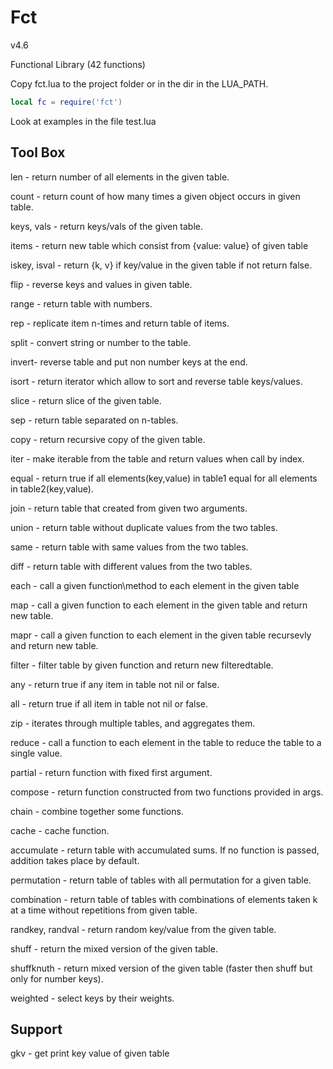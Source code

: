 # Fct

v4.6

Functional Library (42 functions)

Copy fct.lua to the project folder or in the dir in the LUA_PATH.

``` lua
local fc = require('fct')
```
Look at examples in the file test.lua

## Tool Box

len - return number of all elements in the given table.

count - return count of how many times a given object occurs in given table.

keys, vals - return keys/vals of the given table.

items - return new table which consist from {value: value} of given table

iskey, isval - return {k, v} if key/value in the given table if not return false.

flip - reverse keys and values in given table.

range - return table with numbers.

rep - replicate item n-times and return table of items.

split - convert string or number to the table.

invert- reverse table and put non number keys at the end.

isort - return iterator which allow to sort and reverse table keys/values.

slice - return slice of the given table.

sep - return table separated on n-tables.

copy - return recursive copy of the given table.

iter - make iterable from the table and return values when call by index.

equal - return true if all elements(key,value) in table1 equal for all elements in table2(key,value).

join - return table that created from given two arguments.

union - return table without duplicate values from the two tables.

same - return table with same values from the two tables.

diff - return table with different values from the two tables.

each - call a given function\method to each element in the given table

map - call a given function to each element in the given table and return new table.

mapr - call a given function to each element in the given table recursevly and return new table.

filter - filter table by given function and return new filteredtable.

any - return true if any item in table not nil or false.

all - return true if all item in table not nil or false.

zip -  iterates through multiple tables, and aggregates them.

reduce - call a function to each element in the table to reduce the table to a single value.

partial - return function with fixed first argument.

compose - return function constructed from two functions provided in args.

chain - combine together some functions.

cache - cache function.

accumulate - return table with accumulated sums. If no function is passed, addition takes place by default.

permutation - return table of tables with all permutation for a given table.

combination - return table of tables with combinations of elements taken k at a time without repetitions from given table.

randkey, randval - return random key/value from the given table.

shuff - return the mixed version of the given table.

shuffknuth - return mixed version of the given table (faster then shuff but only for number keys).

weighted - select keys by their weights.

## Support

gkv - get print key value of given table
